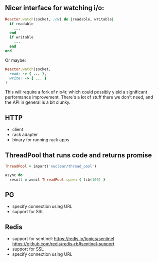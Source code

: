 ## Nicer interface for watching i/o:

```ruby
Reactor.watch(socket, :rw) do |readable, writable|
  if readable
    ...
  end
  if writable
    ...
  end
end
```

Or maybe:

```ruby
Reactor.watch(socket,
  read: -> { ... },
  write: -> { ... }
)
```

This will require a fork of nio4r, which could possibly yield a significant
performance improvement. There's a lot of stuff there we don't need, and the
API in general is a bit clunky.

## HTTP

- client
- rack adapter
- binary for running rack apps

## ThreadPool that runs code and returns promise

```ruby
ThreadPool = import('nuclear/thread_pool')

async do
  result = await ThreadPool.spawn { fib(100) }
```

## PG

- specify connection using URL
- support for SSL

## Redis

- support for sentinel:
  https://redis.io/topics/sentinel
  https://github.com/redis/redis-rb#sentinel-support
- support for SSL
- specify connection using URL
